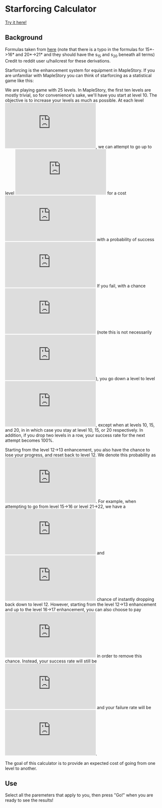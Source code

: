 # Starforcing Calculator

[Try it here!](https://starforce.appspot.com/)

## Background

Formulas taken from [here](https://amph.shinyapps.io/starforce/_w_0d9691a6/starforce.pdf) (note that there is a typo in the formulas for 15*->16* and 20*->21* and they should have the s<sub>15</sub> and s<sub>20</sub> beneath all terms) Credit to reddit user u/hailcrest for these derivations.

Starforcing is the enhancement system for equipment in MapleStory. If you are unfamiliar with MapleStory you can think of starforcing as a
statistical game like this:

We are playing game with 25 levels. In MapleStory, the first ten levels are mostly trivial, so for convenience's sake, we'll have you start at level 10.
The objective is to increase your levels as much as possible. At each level ![equation](https://latex.codecogs.com/gif.latex?i), we can attempt to go up to level
![equation](https://latex.codecogs.com/gif.latex?i&plus;1) for a cost ![equation](https://latex.codecogs.com/gif.latex?c_i) with a probability of success ![equation](https://latex.codecogs.com/gif.latex?s_i)
If you fail, with a chance ![equation](https://latex.codecogs.com/gif.latex?f_i) (note this is not necessarily ![equation](https://latex.codecogs.com/gif.latex?1-s_i)), you go down a level to level ![equation](https://latex.codecogs.com/gif.latex?f_i), except when at levels 10, 15, and 20, in in which case you stay at level 10, 15, or 20 respectively. In addition, if you drop two levels in a row, your success rate for the next attempt becomes 100%.

Starting from the level 12->13 enhancement, you also have the chance to lose your progress, and reset back to level 12. We denote this probability as ![equation](https://latex.codecogs.com/gif.latex?d_i). For example, when attempting to go from level 15->16 or level 21->22, we have a ![equation](https://latex.codecogs.com/gif.latex?d_%7B15%7D) and ![equation](https://latex.codecogs.com/gif.latex?d_%7B21%7D) chance of instantly dropping back down to level 12. However, starting from the level 12->13 enhancement and up to the level 16->17 enhancement, you can also choose to
pay ![equation](https://latex.codecogs.com/gif.latex?2c_i) in order to remove this chance. Instead, your success rate will still be ![equation](https://latex.codecogs.com/gif.latex?s_i) and your failure rate will be ![equation](https://latex.codecogs.com/gif.latex?1-s_i).

The goal of this calculator is to provide an expected cost of going from one level to another.

## Use

Select all the paremeters that apply to you, then press "Go!" when you are ready to see the results!



